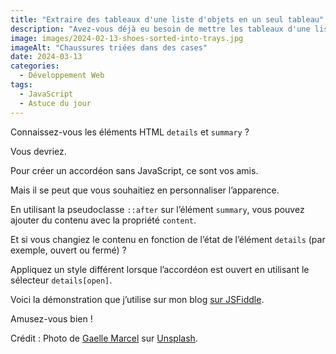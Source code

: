 ```yaml
---
title: "Extraire des tableaux d'une liste d'objets en un seul tableau"
description: "Avez-vous déjà eu besoin de mettre les tableaux d'une liste d'objets dans un seul tableau ? JavaScript fournit une API native pour le faire et c'est simple."
image: images/2024-02-13-shoes-sorted-into-trays.jpg
imageAlt: "Chaussures triées dans des cases"
date: 2024-03-13
categories:
  - Développement Web
tags:
  - JavaScript
  - Astuce du jour
---
```


Connaissez-vous les éléments HTML `details` et `summary` ?

Vous devriez.

Pour créer un accordéon sans JavaScript, ce sont vos amis.

Mais il se peut que vous souhaitiez en personnaliser l’apparence.

En utilisant la pseudoclasse `::after` sur l’élément `summary`, vous pouvez ajouter du contenu avec la propriété `content`.

Et si vous changiez le contenu en fonction de l’état de l’élément `details` (par exemple, ouvert ou fermé) ?

Appliquez un style différent lorsque l’accordéon est ouvert en utilisant le sélecteur `details[open]`.

Voici la démonstration que j’utilise sur mon blog [sur JSFiddle](https://jsfiddle.net/puzzlout/j09efgpn/).

Amusez-vous bien !

Crédit : Photo de [Gaelle Marcel](https://unsplash.com/@gaellemarcel?utm_content=creditCopyText&utm_medium=referral&utm_source=unsplash) sur [Unsplash](https://unsplash.com/photos/brown-chest-near-wall-MwMmOtj6z2c?utm_content=creditCopyText&utm_medium=referral&utm_source=unsplash).
